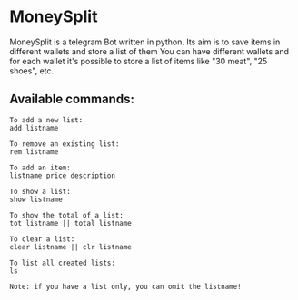 # MoneySplit
MoneySplit is a telegram Bot written in python.
Its aim is to save items in different wallets and store a list of them
You can have different wallets and for each wallet it's possible to store a list of items like "30 meat", "25 shoes", etc.
## Available commands:
```
To add a new list:
add listname

To remove an existing list:
rem listname

To add an item:
listname price description

To show a list:
show listname

To show the total of a list:
tot listname || total listname

To clear a list:
clear listname || clr listname

To list all created lists:
ls

Note: if you have a list only, you can omit the listname!
```
